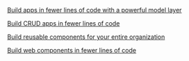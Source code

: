 [Build apps in fewer lines of code with a powerful model layer](./readme-main-model.md)

[Build CRUD apps in fewer lines of code](./readme-main-crud.md)

[Build reusable components for your entire organization](./readme-main-reusable-elements.md)

[Build web components in fewer lines of code](./readme-main-web-components.md)